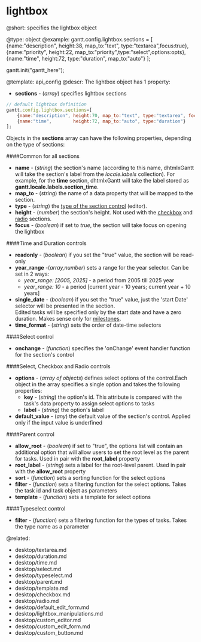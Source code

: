lightbox
=============

@short:
	specifies the lightbox object
	

@type: object
@example:
gantt.config.lightbox.sections = [
    {name:"description", height:38, map_to:"text", type:"textarea",focus:true},
    {name:"priority", height:22, map_to:"priority",type:"select",options:opts},                                                                        
    {name:"time", height:72, type:"duration", map_to:"auto"}
];

gantt.init("gantt_here");


@template:	api_config
@descr:
The lightbox object has 1 property:

- **sections** - (*array*) specifies lightbox sections 

~~~js
// default lightbox definition   
gantt.config.lightbox.sections=[
    {name:"description", height:70, map_to:"text", type:"textarea", focus:true},
    {name:"time",        height:72, map_to:"auto", type:"duration"}
];
~~~

Objects in the **sections** array can have the following properties, depending on the type of sections:

####Common for all sections

- **name** - (*string*) the section's name (according to this name, dhtmlxGantt will take the section's label from the *locale.labels* collection). 
For example, for the **time** section, dhtmlxGantt will take the label stored as **gantt.locale.labels.section_time**.
- **map_to** - (*string*) the name of a data property that will be mapped to the section.
- **type** - (*string*) the [type of the section control](desktop/default_edit_form.md#lightboxcontrols) (editor).
- **height** - (*number*) the section's height. Not used with the [checkbox](desktop/checkbox.md) and [radio](desktop/radio.md) sections.
- **focus** - (*boolean*) if set to *true*, the section will take focus on opening the lightbox


####Time and Duration controls 

- **readonly** - (*boolean*) if you set the "true" value, the section will be read-only 
- **year_range**  -(*array,number*) sets a range for the year selector. Can be set in 2 ways: 
    - *year_range: [2005, 2025]* - a period from 2005 till 2025 year
    - *year_range: 10*  - a period [current year - 10 years; current year + 10 years]
- **single_date** - (*boolean*) if you set the "true" value, just the 'start Date' selector will be presented in the section.<br>
Edited tasks will be specified only by the start date and have a zero duration. Makes sense only for [milestones](desktop/task_types.md#milestone). 
- **time_format** - (*string*) sets the order of date-time selectors 

####Select control

- **onchange** - (*function*) specifies the 'onChange' event handler function for the section's control 

####Select, Checkbox and Radio controls

- **options** - (*array of objects*) defines select options of the control.Each object in the array specifies a single option and takes the following properties:
	- **key** - (*string*) the option's id. This attribute is compared with the task's data property to assign select options to tasks
	- **label** - (*string*) the option's label
- **default_value** - (*any*) the default value of the section's control. Applied only if the input value is underfined

####Parent control

- **allow_root** - (*boolean*) if set to "true", the options list will contain an additional option that will allow users to set the root level as the parent for tasks. Used in pair with the **root_label** property 
- **root_label** - (*string*) sets a label for the root-level parent. Used in pair with the **allow_root** property 
- **sort** - (*function*) sets a sorting function for the select options 
- **filter** - (*function*) sets a filtering function for the select options. Takes the task id and task object as parameters
- **template** - (*function*) sets a template for select options
	

####Typeselect control

- **filter** - (*function*) sets a filtering function for the types of tasks. Takes the type name as a parameter

  
@related:
- desktop/textarea.md
- desktop/duration.md
- desktop/time.md
- desktop/select.md
- desktop/typeselect.md
- desktop/parent.md
- desktop/template.md
- desktop/checkbox.md
- desktop/radio.md
- desktop/default_edit_form.md
- desktop/lightbox_manipulations.md
- desktop/custom_editor.md
- desktop/custom_edit_form.md
- desktop/custom_button.md



